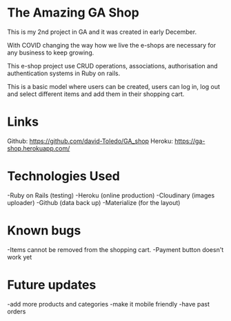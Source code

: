 The Amazing GA Shop
=================================================================================

This is my 2nd project in GA and it was created in early December.

With COVID changing the way how we live the e-shops are necessary for any business to keep growing.

This e-shop project use CRUD operations, associations, authorisation and authentication systems in Ruby on rails.

This is a basic model where users can be created, users can log in, log out and select different items and add them in their shopping cart.

Links
============================================================
Github: https://github.com/david-Toledo/GA_shop
Heroku: https://ga-shop.herokuapp.com/

Technologies Used
=============================================================
-Ruby on Rails (testing)
-Heroku (online production)
-Cloudinary (images uploader)
-Github (data back up)
-Materialize (for the layout)

Known bugs
==============================================================
-Items cannot be removed from the shopping cart.
-Payment button doesn't work yet


Future updates
=================================================================
-add more products and categories
-make it mobile friendly
-have past orders
